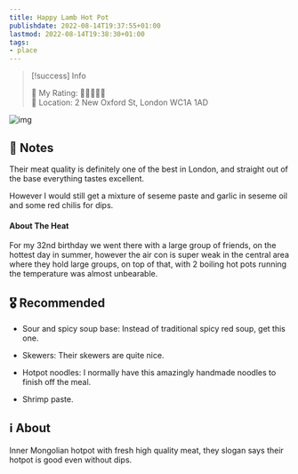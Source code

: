 ```yaml
---
title: Happy Lamb Hot Pot
publishdate: 2022-08-14T19:37:55+01:00
lastmod: 2022-08-14T19:38:30+01:00
tags: 
- place
---
```






> [!success] Info 
 > 
 > 🤔 My Rating: 💚💚💚💚🖤 <br> 📌 Location: 2 New Oxford St, London WC1A 1AD <br> 

![img](https://happylambuk.com/wp-content/uploads/happy-lamb-gallery-footer-3.jpg)



## 📝 Notes



Their meat quality is definitely one of the best in London, and straight out of the base everything tastes excellent.

However I would still get a mixture of seseme paste and garlic in seseme oil and some red chilis for dips.



#### About The Heat

For my 32nd birthday we went there with a large group of friends, on the hottest day in summer, however the air con is super weak in the central area where they hold large groups, on top of that, with 2 boiling hot pots running the temperature was almost unbearable. 



## 🎖 Recommended 



- Sour and spicy soup base: Instead of traditional spicy red soup, get this one.

- Skewers: Their skewers are quite nice.

- Hotpot noodles: I normally have this amazingly handmade noodles to finish off the meal.

- Shrimp paste.



## ℹ️ About



Inner Mongolian hotpot with fresh high quality meat, they slogan says their hotpot is good even without dips.



